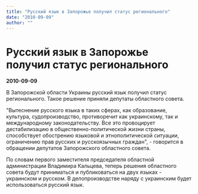 ```yaml
---
title: "Русский язык в Запорожье получил статус регионального"
date: "2010-09-09"
author: ""
---
```


# Русский язык в Запорожье получил статус регионального

**2010-09-09** 

В Запорожской области Украины русский язык получил статус регионального. Такое решение приняли депутаты областного совета.

"Вытеснение русского языка в таких сферах, как образование, культура,  судопроизводство, противоречит как украинскому, так и международному  законодательству. Все это провоцирует дестабилизацию в  общественно-политической жизни страны, способствует обострению языковой и  этнополитической ситуации, ограничению прав русских и русскоязычных  граждан", - говорится в обращении депутатов Запорожского областного  совета.

По словам первого заместителя председателя областной  администрации Владимира Кальцева, теперь решения областного совета будут  приниматься и публиковаться на двух языках - украинском и русском. В  делопроизводстве наряду с украинским будет использоваться русский язык.